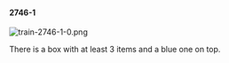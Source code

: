 #### 2746-1
![train-2746-1-0.png](https://github.com/lil-lab/nlvr/raw/master/nlvr/train/images/1/train-2746-1-0.png "train-2746-1-0.png")

There is a box with at least 3 items and a blue one on top.